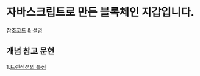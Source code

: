 # 자바스크립트로 만든 블록체인 지갑입니다.

[참조코드 & 설명](https://blog.logrocket.com/how-to-create-cryptocurrency-javascript/#what-is-blockchain)

## 개념 참고 문헌

1.[트랜잭션의 특징](https://mommoo.tistory.com/62)
